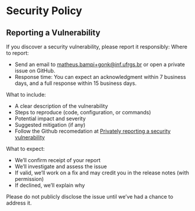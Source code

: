 # Security Policy

## Reporting a Vulnerability

If you discover a security vulnerability, please report it responsibly:
Where to report: 
- Send an email to matheus.bampi+gonk@inf.ufrgs.br or open a private issue on GitHub.
- Response time: You can expect an acknowledgment within 7 business days, and a full response within 15 business days.

What to include:
- A clear description of the vulnerability
- Steps to reproduce (code, configuration, or commands)
- Potential impact and severity
- Suggested mitigation (if any)
- Follow the Github recomedation at [Privately reporting a security vulnerability](https://docs.github.com/en/code-security/security-advisories/guidance-on-reporting-and-writing-information-about-vulnerabilities/privately-reporting-a-security-vulnerability)

What to expect:
- We’ll confirm receipt of your report
- We’ll investigate and assess the issue
- If valid, we’ll work on a fix and may credit you in the release notes (with permission)
- If declined, we’ll explain why

Please do not publicly disclose the issue until we’ve had a chance to address it.
